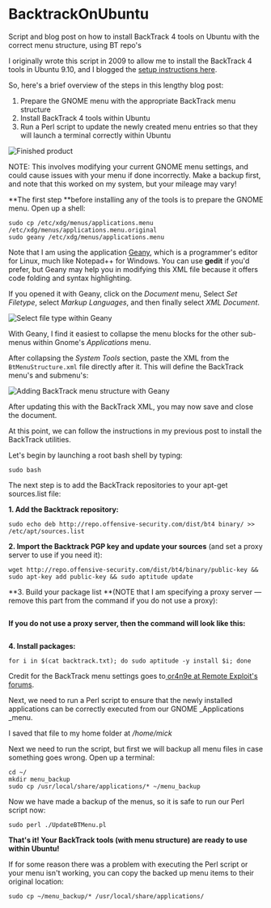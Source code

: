 # BacktrackOnUbuntu
Script and blog post on how to install BackTrack 4 tools on Ubuntu with the correct menu structure, using BT repo's

I originally wrote this script in 2009 to allow me to install the BackTrack 4 tools in Ubuntu 9.10, and I blogged the [setup instructions here](https://micksmix.wordpress.com/2009/11/20/getting-the-backtrack-menu-structure-and-tools-in-ubuntu/).


So, here's a brief overview of the steps in this lengthy blog post:

1. Prepare the GNOME menu with the appropriate BackTrack menu structure
2. Install BackTrack 4 tools within Ubuntu
3. Run a Perl script to update the newly created menu entries so that they will launch a terminal correctly within Ubuntu



![Finished product](https://micksmix.files.wordpress.com/2009/11/snapshot2.png "Finished product")

NOTE: This involves modifying your current GNOME menu settings, and could cause issues with your menu if done incorrectly. Make a backup first, and note that this worked on my system, but your mileage may vary!

**The first step **before installing any of the tools is to prepare the GNOME menu. Open up a shell:
    
    
    
    sudo cp /etc/xdg/menus/applications.menu /etc/xdg/menus/applications.menu.original
    sudo geany /etc/xdg/menus/applications.menu
    

Note that I am using the application [Geany][7], which is a programmer's editor for Linux, much like Notepad++ for Windows. You can use **gedit** if you'd prefer, but Geany may help you in modifying this XML file because it offers code folding and syntax highlighting.

If you opened it with Geany, click on the _Document_ menu, Select _Set Filetype_, select _Markup Languages_, and then finally select _XML Document_.

![Select file type within Geany][8]

With Geany, I find it easiest to collapse the menu blocks for the other sub-menus within Gnome's _Applications_ menu.

After collapsing the _System Tools_ section, paste the XML from the `BtMenuStructure.xml` file directly after it. This will define the BackTrack menu's and submenu's:

![Adding BackTrack menu structure with Geany][9]

After updating this with the BackTrack XML, you may now save and close the document.

At this point, we can follow the instructions in my previous post to install the BackTrack utilities.

Let's begin by launching a root bash shell by typing:
    
    
`sudo bash`
    

The next step is to add the BackTrack repositories to your apt-get sources.list file:

**1\. Add the Backtrack repository:**
    
    
    
`sudo echo deb http://repo.offensive-security.com/dist/bt4 binary/ >> /etc/apt/sources.list`
    

**2\. Import the Backtrack PGP key and update your sources** (and set a proxy server to use if you need it):
```export http_proxy="http://myproxyserver.com:8080"
wget http://repo.offensive-security.com/dist/bt4/binary/public-key && sudo apt-key add public-key && sudo aptitude update
```    

**3\. Build your package list **(NOTE that I am specifying a proxy server — remove this part from the command if you do not use a proxy):
    
```links -http-proxy myproxyserver.com:8080 -dump http://repo.offensive-security.com/dist/bt4/binary/ | awk '{print $3}' | grep -i deb | cut -d . -f 1 > backtrack.txt
```
    

**If you do not use a proxy server, then the command will look like this:**
    
```links -dump http://repo.offensive-security.com/dist/bt4/binary/ | awk '{print $3}' | grep -i deb | cut -d . -f 1 > backtrack.txt
```
    

**4\. Install packages:**
    
`for i in $(cat backtrack.txt); do sudo aptitude -y install $i; done`
    

Credit for the BackTrack menu settings goes to[ or4n9e at Remote Exploit's forums][11].

Next, we need to run a Perl script to ensure that the newly installed applications can be correctly executed from our GNOME _Applications _menu.


I saved that file to my home folder at _/home/mick_

Next we need to run the script, but first we will backup all menu files in case something goes wrong. Open up a terminal:
    
```
cd ~/
mkdir menu_backup
sudo cp /usr/local/share/applications/* ~/menu_backup
```
    

Now we have made a backup of the menus, so it is safe to run our Perl script now:
    
`sudo perl ./UpdateBTMenu.pl`
    

**That's it! Your BackTrack tools (with menu structure) are ready to use within Ubuntu!**

If for some reason there was a problem with executing the Perl script or your menu isn't working, you can copy the backed up menu items to their original location:
    
`sudo cp ~/menu_backup/* /usr/local/share/applications/`
    
[6]: https://micksmix.files.wordpress.com/2009/11/snapshot2.png?w=595 "BackTrack 4 Menu in Ubuntu!"
[7]: http://www.geany.org/
[8]: https://micksmix.files.wordpress.com/2009/11/geany2.png?w=595 "Select file type within Geany"
[9]: https://micksmix.files.wordpress.com/2009/11/geany3.png?w=595 "Adding BackTrack menu structure with Geany"
[10]: https://micksmix.wordpress.com/2009/11/14/backtrack-xml-menu/
[11]: http://forums.remote-exploit.org/bt4beta-howtos/23327-bt4beta-gnome-edition.html
